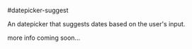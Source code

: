 #datepicker-suggest

An datepicker that suggests dates based on the user's input.

more info coming soon...
